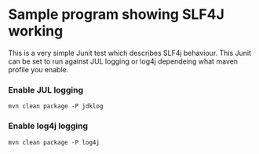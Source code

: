 # Sample program showing SLF4J working

This is a very simple Junit test which describes SLF4j behaviour. This Junit can be set to run against JUL logging or log4j dependeing what maven profile you enable.

### Enable JUL logging
```
mvn clean package -P jdklog
```

### Enable log4j logging
```
mvn clean package -P log4j
```

